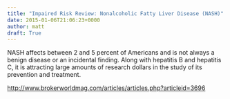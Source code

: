 ```yaml
---
title: "Impaired Risk Review: Nonalcoholic Fatty Liver Disease (NASH)"
date: 2015-01-06T21:06:23+0000
author: matt
draft: True
---
```

NASH affects between 2 and 5 percent of Americans and is not always a benign disease or an incidental finding. Along with hepatitis B and hepatitis C, it is attracting large amounts of research dollars in the study of its prevention and treatment.

http://www.brokerworldmag.com/articles/articles.php?articleid=3696
